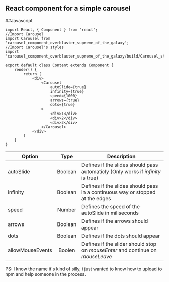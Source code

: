 ## React component for a simple carousel

##Javascript

    import React, { Component } from 'react';
    //Import Carousel 
    import Carousel from 'carousel_component_overblaster_supreme_of_the_galaxy';
    //Import Carousel's styles
    import 'carousel_component_overblaster_supreme_of_the_galaxy/build/Carousel_styles.css';

    export default class Content extends Component {
        render() {
            return (
                <div>
                    <Carousel
                        autoSlide={true}
                        infinity={true}
                        speed={1000}
                        arrows={true}
                        dots={true}
                    >
                        <div>1</div>
                        <div>2</div>
                        <div>3</div>       
                    </Carousel> 
                </div>
            )
        }
    }



| Option        | Type         | Description  |
| ------------- |:------------:| -----|
| autoSlide     | Boolean      | Defines if the slides should pass automaticly (Only works if *infinity* is true) |
| infinity      | Boolean      | Defines if the slides should pass in a continuous way or stopped at the edges |
| speed         | Number       | Defines the speed of the autoSlide in miliseconds |
| arrows        | Boolean      | Defines if the arrows should appear |
| dots          | Boolean      | Defines if the dots should appear |
|allowMouseEvents | Boolen     | Defines if the slider should stop on *mouseEnter* and continue on *mouseLeave*

PS: I know the name it's kind of silly, i just wanted to know how to upload to npm and help someone in the process.
